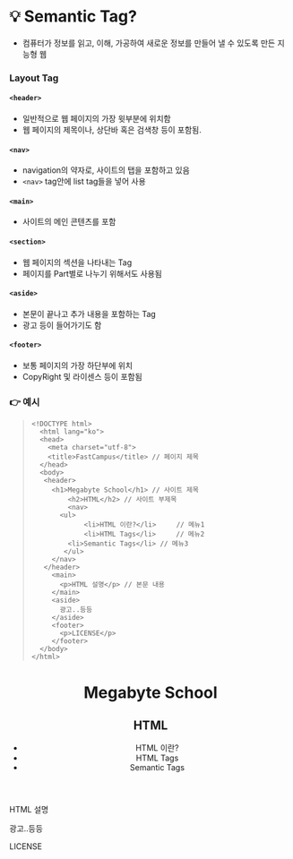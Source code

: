 # 💡 Semantic Tag?
- 컴퓨터가 정보를 읽고, 이해, 가공하여 새로운 정보를 만들어 낼 수 있도록 만든 지능형 웹

### Layout Tag
#### `<header>`
- 일반적으로 웹 페이지의 가장 윗부분에 위치함
- 웹 페이지의 제목이나, 상단바 혹은 검색창 등이 포함됨.
#### `<nav>`
- navigation의 약자로, 사이트의 탭을 포함하고 있음
- `<nav>` tag안에 list tag들을 넣어 사용
#### `<main>`
- 사이트의 메인 콘텐츠를 포함
#### `<section>`
- 웹 페이지의 섹션을 나타내는 Tag
- 페이지를 Part별로 나누기 위해서도 사용됨
#### `<aside>`
- 본문이 끝나고 추가 내용을 포함하는 Tag
- 광고 등이 들어가기도 함
#### `<footer>`
- 보통 페이지의 가장 하단부에 위치
- CopyRight 및 라이센스 등이 포함됨

### 👉 예시
>```
> <!DOCTYPE html>
>   <html lang="ko">
>   <head>
>     <meta charset="utf-8">
>     <title>FastCampus</title> // 페이지 제목
>   </head>
>   <body>
>  	 <header>
>  	   <h1>Megabyte School</h1> // 사이트 제목
>   	   <h2>HTML</h2> // 사이트 부제목
>   	   <nav>
>     	 <ul>
>   		   <li>HTML 이란?</li>     // 메뉴1
>   		   <li>HTML Tags</li>     // 메뉴2
>		   <li>Semantic Tags</li> // 메뉴3
>         </ul>
>	   </nav>
>	 </header>
>	   <main>
>	     <p>HTML 설명</p> // 본문 내용
>	   </main>
>	   <aside>
>	     광고..등등
>	   </aside>
>	   <footer>
>	  	 <p>LICENSE</p>
>	   </footer>
>	</body>
> </html>
>```
<!DOCTYPE html>
<html lang="ko">
	<head>
		<meta charset="utf-8">
		<title>FastCampus</title>
	</head>
	<body>
		<header>
			<h1>Megabyte School</h1>
			<h2>HTML</h2>
			<nav>
				<ul>
					<li>HTML 이란?</li>     
					<li>HTML Tags</li>    
					<li>Semantic Tags</li>
				</ul>
			</nav>
		</header>
		<main>
			<p>HTML 설명</p>
		</main>
		<aside>
			광고..등등
		</aside>
		<footer>
			<p>LICENSE</p>
		</footer>
	</body>
</html>
